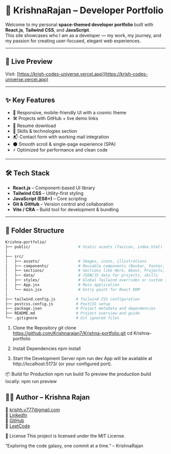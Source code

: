 # 🌌 KrishnaRajan – Developer Portfolio

Welcome to my personal **space-themed developer portfolio** built with **React.js**, **Tailwind CSS**, and **JavaScript**.  
This site showcases who I am as a developer — my work, my journey, and my passion for creating user-focused, elegant web experiences.

---

## 🔭 Live Preview

Visit: [https://krish-codes-universe.vercel.app](https://krish-codes-universe.vercel.app)

---

## ✨ Key Features

- 🚀 Responsive, mobile-friendly UI with a cosmic theme
- 🛠️ Projects with GitHub + live demo links
- 💼 Resume download
- 🧠 Skills & technologies section
- 📬 Contact form with working mail integration
- 🌑 Smooth scroll & single-page experience (SPA)
- ⚡ Optimized for performance and clean code

---

## 🛠️ Tech Stack

- **React.js** – Component-based UI library
- **Tailwind CSS** – Utility-first styling
- **JavaScript (ES6+)** – Core scripting
- **Git & GitHub** – Version control and collaboration
- **Vite / CRA** – Build tool for development & bundling

---

## 📁 Folder Structure

```bash
Krishna-portfolio/
├── public/                     # Static assets (favicon, index.html)
│
├── src/
│   ├── assets/                 # Images, icons, illustrations
│   ├── components/             # Reusable components (Navbar, Footer, etc.)
│   ├── sections/               # Sections like Hero, About, Projects, Contact
│   ├── data/                   # JSON/JS data for projects, skills
│   ├── styles/                 # Global Tailwind overrides or custom styles
│   ├── App.jsx                 # Main application
│   └── main.jsx                # Entry point for React DOM
│
├── tailwind.config.js         # Tailwind CSS configuration
├── postcss.config.js          # PostCSS setup
├── package.json               # Project metadata and dependencies
├── README.md                  # Project overview and guide
└── .gitignore                 # Git ignored files

```

1. Clone the Repository
git clone https://github.com/Krishnarajan7/Krishna-portfolio.git
cd Krishna-portfolio

2. Install Dependencies
npm install

3. Start the Development Server
npm run dev
App will be available at http://localhost:5173/ (or your configured port).

📦 Build for Production
npm run build
To preview the production build locally:
npm run preview


## 👨‍🚀 Author – Krishna Rajan

📧 [krishh.v777@gmail.com](mailto:krishh.v777@gmail.com)  
🔗 [LinkedIn](https://www.linkedin.com/in/krishnarajan007)  
🐙 [GitHub](https://github.com/Krishnarajan7)  
🧠 [LeetCode](https://leetcode.com/u/KrishCodes7/)

📜 License
This project is licensed under the MIT License.

“Exploring the code galaxy, one commit at a time.” – KrishnaRajan

